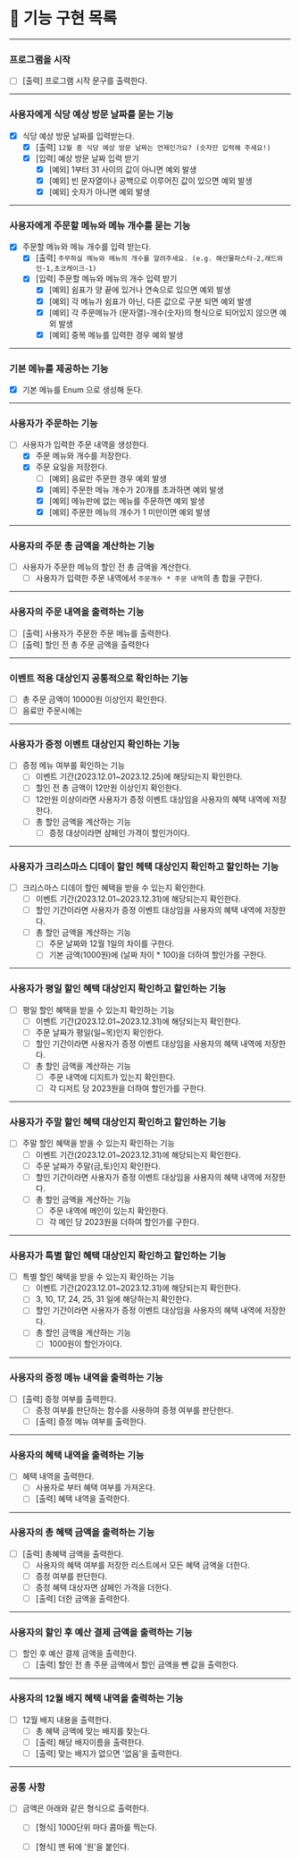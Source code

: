 # 🚀 기능 구현 목록

---

### 프로그램을 시작

- [ ] [출력] 프로그램 시작 문구를 출력한다.

---

### 사용자에게 식당 예상 방문 날짜를 묻는 기능

- [X] 식당 예상 방문 날짜를 입력받는다.
    - [X] [출력] `12월 중 식당 예상 방문 날짜는 언제인가요? (숫자만 입력해 주세요!)`
    - [X] [입력] 예상 방문 날짜 입력 받기
        - [X] [예외] 1부터 31 사이의 값이 아니면 예외 발생
        - [X] [예외] 빈 문자열이나 공백으로 이루어진 값이 있으면 예외 발생
        - [X] [예외] 숫자가 아니면 예외 발생

---

### 사용자에게 주문할 메뉴와 메뉴 개수를 묻는 기능

- [X] 주문할 메뉴와 메뉴 개수를 입력 받는다.
    - [X] [출력] `주무하실 메뉴와 메뉴의 개수를 알려주세요. (e.g. 해산물파스타-2,레드와인-1,초코케이크-1)`
    - [X] [입력] 주문할 메뉴와 메뉴의 개수 입력 받기
        - [X] [예외] 쉼표가 양 끝에 있거나 연속으로 있으면 예외 발생
        - [X] [예외] 각 메뉴가 쉼표가 아닌, 다른 값으로 구분 되면 예외 발생
        - [X] [예외] 각 주문메뉴가 (문자열)-개수(숫자)의 형식으로 되어있지 않으면 예외 발생
        - [X] [예외] 중복 메뉴를 입력한 경우 예외 발생

---

### 기본 메뉴를 제공하는 기능

- [X] 기본 메뉴를 Enum 으로 생성해 둔다.

---

### 사용자가 주문하는 기능

- [ ] 사용자가 입력한 주문 내역을 생성한다.
    - [X] 주문 메뉴와 개수를 저장한다.
    - [X] 주문 요일을 저장한다.
        - [ ] [예외] 음료만 주문한 경우 예외 발생
        - [X] [예외] 주문한 메뉴 개수가 20개를 초과하면 예외 발생
        - [X] [예외] 메뉴판에 없는 메뉴를 주문하면 예외 발생
        - [X] [예외] 주문한 메뉴의 개수가 1 미만이면 예외 발생

---

### 사용자의 주문 총 금액을 계산하는 기능

- [ ] 사용자가 주문한 메뉴의 할인 전 총 금액을 계산한다.
    - [ ] 사용자가 입력한 주문 내역에서 `주문개수 * 주문 내역`의 총 합을 구한다.

---

### 사용자의 주문 내역을 출력하는 기능

- [ ] [출력] 사용자가 주문한 주문 메뉴를 출력한다.
- [ ] [출력] 할인 전 총 주문 금액을 출력한다

---

### 이벤트 적용 대상인지 공통적으로 확인하는 기능
- [ ] 총 주문 금액이 10000원 이상인지 확인한다.
- [ ] 음료만 주문시에는 

---

### 사용자가 증정 이벤트 대상인지 확인하는 기능

- [ ] 증정 메뉴 여부를 확인하는 기능
    - [ ] 이벤트 기간(2023.12.01~2023.12.25)에 해당되는지 확인한다.
    - [ ] 할인 전 총 금액이 12만원 이상인지 확인한다.
    - [ ] 12만원 이상이라면 사용자가 증정 이벤트 대상임을 사용자의 혜택 내역에 저장한다.
    - [ ] 총 할인 금액을 계산하는 기능
        - [ ] 증정 대상이라면 샴페인 가격이 할인가이다.

---

### 사용자가 크리스마스 디데이 할인 헤턕 대상인지 확인하고 할인하는 기능

- [ ] 크리스마스 디데이 할인 혜택을 받을 수 있는지 확인한다.
    - [ ] 이벤트 기간(2023.12.01~2023.12.31)에 해당되는지 확인한다.
    - [ ] 할인 기간이라면 사용자가 증정 이벤트 대상임을 사용자의 혜택 내역에 저장한다.
    - [ ] 총 할인 금액을 계산하는 기능
        - [ ] 주문 날짜와 12월 1일의 차이를 구한다.
        - [ ] 기본 금액(1000원)에 (날짜 차이 * 100)을 더하여 할인가를 구한다.

---

### 사용자가 평일 할인 혜택 대상인지 확인하고 할인하는 기능

- [ ] 평일 할인 혜택을 받을 수 있는지 확인하는 기능
    - [ ] 이벤트 기간(2023.12.01~2023.12.31)에 해당되는지 확인한다.
    - [ ] 주문 날짜가 평일(일~목)인지 확인한다.
    - [ ] 할인 기간이라면 사용자가 증정 이벤트 대상임을 사용자의 혜택 내역에 저장한다.
    - [ ] 총 할인 금액을 계산하는 기능
        - [ ] 주문 내역에 디지트가 있는지 확인한다.
        - [ ] 각 디저트 당 2023원을 더하여 할인가를 구한다.

---

### 사용자가 주말 할인 혜택 대상인지 확인하고 할인하는 기능

- [ ] 주말 할인 혜택을 받을 수 있는지 확인하는 기능
    - [ ] 이벤트 기간(2023.12.01~2023.12.31)에 해당되는지 확인한다.
    - [ ] 주문 날짜가 주말(금,토)인지 확인한다.
    - [ ] 할인 기간이라면 사용자가 증정 이벤트 대상임을 사용자의 혜택 내역에 저장한다.
    - [ ] 총 할인 금액을 계산하는 기능
        - [ ] 주문 내역에 메인이 있는지 확인한다.
        - [ ] 각 메인 당 2023원을 더하여 할인가를 구한다.

---

### 사용자가 특별 할인 혜택 대상인지 확인하고 할인하는 기능

- [ ] 특별 할인 혜택을 받을 수 있는지 확인하는 기능
    - [ ] 이벤트 기간(2023.12.01~2023.12.31)에 해당되는지 확인한다.
    - [ ] 3, 10, 17, 24, 25, 31 일에 해당하는지 확인한다.
    - [ ] 할인 기간이라면 사용자가 증정 이벤트 대상임을 사용자의 혜택 내역에 저장한다.
    - [ ] 총 할인 금액을 계산하는 기능
        - [ ] 1000원이 할인가이다.

---

### 사용자의 증정 메뉴 내역을 출력하는 기능

- [ ] [출력] 증정 여부를 출력한다.
    - [ ] 증정 여부를 판단하는 함수를 사용하여 증졍 여부를 판단한다.
    - [ ] [출력] 증정 메뉴 여부를 출력한다.

---

### 사용자의 혜택 내역을 출력하는 기능

- [ ] 혜택 내역을 출력한다.
    - [ ] 사용자로 부터 혜택 여부를 가져온다.
    - [ ] [출력] 혜택 내역을 출력한다.

---

### 사용자의 총 혜택 금액을 출력하는 기능

- [ ] [출력] 총혜택 금액을 출력한다.
    - [ ] 사용자의 혜택 여부를 저장한 리스트에서 모든 혜택 금액을 더한다.
    - [ ] 증정 여부를 판단한다.
    - [ ] 증정 혜택 대상자면 샴페인 가격을 더한다.
    - [ ] [출력] 더한 금액을 출력한다.

---

### 사용자의 할인 후 예산 결제 금액을 출력하는 기능

- [ ] 할인 후 예산 결제 금액을 출력한다.
    - [ ] [출력] 할인 전 총 주문 금액에서 할인 금액을 뺀 값을 출력한다.

---

### 사용자의 12월 배지 혜택 내역을 출력하는 기능

- [ ] 12월 배지 내용을 출력한다.
    - [ ] 총 혜택 금액에 맞는 배지를 찾는다.
    - [ ] [출력] 해당 배지이름을 출력한다.
    - [ ] [출력] 맞는 배지가 없으면 '없음'을 출력한다.

---

### 공통 사항
- [ ] 금액은 아래와 같은 형식으로 출력한다.
    - [ ] [형식] 1000단위 마다 콤마를 찍는다.
    - [ ] [형식] 맨 뒤에 '원'을 붙인다.


